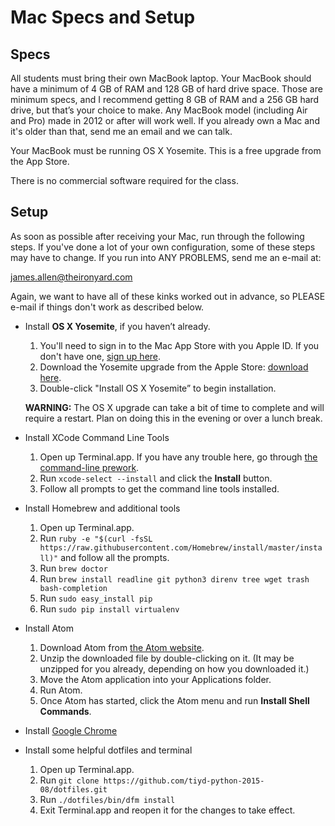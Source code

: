 # Mac Specs and Setup

## Specs

All students must bring their own MacBook laptop. Your MacBook should have a minimum of 4 GB of RAM and 128 GB of hard drive space. Those are minimum specs, and I recommend getting 8 GB of RAM and a 256 GB hard drive, but that’s your choice to make. Any MacBook model (including Air and Pro) made in 2012 or after will work well. If you already own a Mac and it's older than that, send me an email and we can talk.

Your MacBook must be running OS X Yosemite. This is a free upgrade from the App Store.

There is no commercial software required for the class.

## Setup

As soon as possible after receiving your Mac, run through the following steps. If you've done a lot of your own configuration, some of these steps may have to change.  If you run into ANY PROBLEMS, send me an e-mail at:

<james.allen@theironyard.com>

Again, we want to have all of these kinks worked out in advance, so PLEASE e-mail if things don't work as described below.

* Install **OS X Yosemite**, if you haven’t already.
    1. You'll need to sign in to the Mac App Store with you Apple ID. If you don't have one, [sign up here](https://appleid.apple.com/).
    1. Download the Yosemite upgrade from the Apple Store: [download here](https://itunes.apple.com/us/app/os-x-yosemite/id915041082?mt=12).
    1. Double-click "Install OS X Yosemite” to begin installation.

  **WARNING:** The OS X upgrade can take a bit of time to complete and will require a restart. Plan on doing this in the evening or over a lunch break.

 * Install XCode Command Line Tools
    1. Open up Terminal.app. If you have any trouble here, go through [the command-line prework](/prework/exercises.html#the-command-line).
    1. Run `xcode-select --install` and click the **Install** button.
    1. Follow all prompts to get the command line tools installed.

* Install Homebrew and additional tools
    1. Open up Terminal.app.
    1. Run `ruby -e "$(curl -fsSL https://raw.githubusercontent.com/Homebrew/install/master/install)"` and follow all the prompts.
    1. Run `brew doctor`
    1. Run `brew install readline git python3 direnv tree wget trash bash-completion`
    1. Run `sudo easy_install pip`
    1. Run `sudo pip install virtualenv`

* Install Atom
    1. Download Atom from [the Atom website](https://atom.io/).
    1. Unzip the downloaded file by double-clicking on it. (It may be unzipped for you already, depending on how you downloaded it.)
    1. Move the Atom application into your Applications folder.
    1. Run Atom.
    1. Once Atom has started, click the Atom menu and run **Install Shell Commands**.

* Install [Google Chrome](https://www.google.com/intl/en/chrome/browser/)

* Install some helpful dotfiles and terminal
    1. Open up Terminal.app.
    1. Run `git clone https://github.com/tiyd-python-2015-08/dotfiles.git`
    1. Run `./dotfiles/bin/dfm install`
    1. Exit Terminal.app and reopen it for the changes to take effect.
